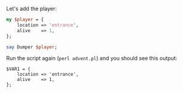 Let's add the player:

```perl
my $player = {
    location => 'entrance',
    alive    => 1,
};

say Dumper $player;
```

Run the script again (`perl advent.pl`) and you should see this output:

```
$VAR1 = {
    location => 'entrance',
    alive    => 1,
};
```

